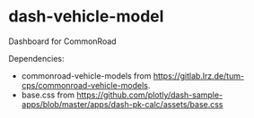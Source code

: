 # dash-vehicle-model
Dashboard for CommonRoad

Dependencies:
* commonroad-vehicle-models from https://gitlab.lrz.de/tum-cps/commonroad-vehicle-models.
* base.css from https://github.com/plotly/dash-sample-apps/blob/master/apps/dash-pk-calc/assets/base.css

